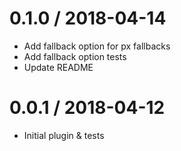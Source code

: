 0.1.0 / 2018-04-14
====================
* Add fallback option for px fallbacks
* Add fallback option tests
* Update README

0.0.1 / 2018-04-12
====================
* Initial plugin & tests